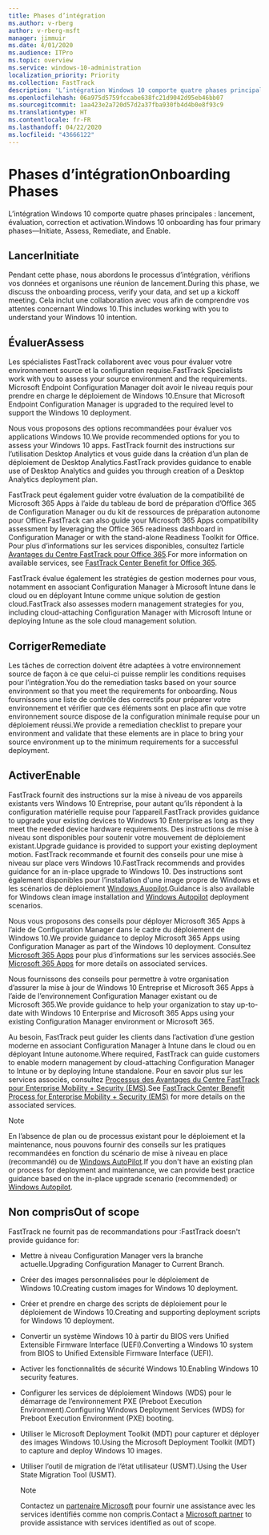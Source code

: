 ```yaml
---
title: Phases d’intégration
ms.author: v-rberg
author: v-rberg-msft
manager: jimmuir
ms.date: 4/01/2020
ms.audience: ITPro
ms.topic: overview
ms.service: windows-10-administration
localization_priority: Priority
ms.collection: FastTrack
description: 'L’intégration Windows 10 comporte quatre phases principales : lancement, évaluation, correction et activation.'
ms.openlocfilehash: 06a975d5759fccabe638fc21d9042d95eb46bb07
ms.sourcegitcommit: 1aa423e2a720d57d2a37fba930fb4d4b0e8f93c9
ms.translationtype: HT
ms.contentlocale: fr-FR
ms.lasthandoff: 04/22/2020
ms.locfileid: "43666122"
---
```

# <a name="onboarding-phases"></a><span data-ttu-id="23855-103">Phases d’intégration</span><span class="sxs-lookup"><span data-stu-id="23855-103">Onboarding Phases</span></span>

<span data-ttu-id="23855-104">L’intégration Windows 10 comporte quatre phases principales : lancement, évaluation, correction et activation.</span><span class="sxs-lookup"><span data-stu-id="23855-104">Windows 10 onboarding has four primary phases—Initiate, Assess, Remediate, and Enable.</span></span>

## <a name="initiate"></a><span data-ttu-id="23855-105">Lancer</span><span class="sxs-lookup"><span data-stu-id="23855-105">Initiate</span></span>

<span data-ttu-id="23855-106">Pendant cette phase, nous abordons le processus d’intégration, vérifions vos données et organisons une réunion de lancement.</span><span class="sxs-lookup"><span data-stu-id="23855-106">During this phase, we discuss the onboarding process, verify your data, and set up a kickoff meeting.</span></span> <span data-ttu-id="23855-107">Cela inclut une collaboration avec vous afin de comprendre vos attentes concernant Windows 10.</span><span class="sxs-lookup"><span data-stu-id="23855-107">This includes working with you to understand your Windows 10 intention.</span></span>

## <a name="assess"></a><span data-ttu-id="23855-108">Évaluer</span><span class="sxs-lookup"><span data-stu-id="23855-108">Assess</span></span>

<span data-ttu-id="23855-109">Les spécialistes FastTrack collaborent avec vous pour évaluer votre environnement source et la configuration requise.</span><span class="sxs-lookup"><span data-stu-id="23855-109">FastTrack Specialists work with you to assess your source environment and the requirements.</span></span> <span data-ttu-id="23855-110">Microsoft Endpoint Configuration Manager doit avoir le niveau requis pour prendre en charge le déploiement de Windows 10.</span><span class="sxs-lookup"><span data-stu-id="23855-110">Ensure that Microsoft Endpoint Configuration Manager is upgraded to the required level to support the Windows 10 deployment.</span></span> 

<span data-ttu-id="23855-111">Nous vous proposons des options recommandées pour évaluer vos applications Windows 10.</span><span class="sxs-lookup"><span data-stu-id="23855-111">We provide recommended options for you to assess your Windows 10 apps.</span></span> <span data-ttu-id="23855-112">FastTrack fournit des instructions sur l’utilisation Desktop Analytics et vous guide dans la création d’un plan de déploiement de Desktop Analytics.</span><span class="sxs-lookup"><span data-stu-id="23855-112">FastTrack provides guidance to enable use of Desktop Analytics and guides you through creation of a Desktop Analytics deployment plan.</span></span>

<span data-ttu-id="23855-113">FastTrack peut également guider votre évaluation de la compatibilité de Microsoft 365 Apps à l’aide du tableau de bord de préparation d’Office 365 de Configuration Manager ou du kit de ressources de préparation autonome pour Office.</span><span class="sxs-lookup"><span data-stu-id="23855-113">FastTrack can also guide your Microsoft 365 Apps compatibility assessment by leveraging the Office 365 readiness dashboard in Configuration Manager or with the stand-alone Readiness Toolkit for Office.</span></span> <span data-ttu-id="23855-114">Pour plus d’informations sur les services disponibles, consultez l’article [Avantages du Centre FastTrack pour Office 365](O365-fasttrack-benefit-for-office-365.md).</span><span class="sxs-lookup"><span data-stu-id="23855-114">For more information on available services, see [FastTrack Center Benefit for Office 365](O365-fasttrack-benefit-for-office-365.md).</span></span> 

<span data-ttu-id="23855-115">FastTrack évalue également les stratégies de gestion modernes pour vous, notamment en associant Configuration Manager à Microsoft Intune dans le cloud ou en déployant Intune comme unique solution de gestion cloud.</span><span class="sxs-lookup"><span data-stu-id="23855-115">FastTrack also assesses modern management strategies for you, including cloud-attaching Configuration Manager with Microsoft Intune or deploying Intune as the sole cloud management solution.</span></span>

## <a name="remediate"></a><span data-ttu-id="23855-116">Corriger</span><span class="sxs-lookup"><span data-stu-id="23855-116">Remediate</span></span>

<span data-ttu-id="23855-117">Les tâches de correction doivent être adaptées à votre environnement source de façon à ce que celui-ci puisse remplir les conditions requises pour l’intégration.</span><span class="sxs-lookup"><span data-stu-id="23855-117">You do the remediation tasks based on your source environment so that you meet the requirements for onboarding.</span></span> <span data-ttu-id="23855-118">Nous fournissons une liste de contrôle des correctifs pour préparer votre environnement et vérifier que ces éléments sont en place afin que votre environnement source dispose de la configuration minimale requise pour un déploiement réussi.</span><span class="sxs-lookup"><span data-stu-id="23855-118">We provide a remediation checklist to prepare your environment and validate that these elements are in place to bring your source environment up to the minimum requirements for a successful deployment.</span></span> 

## <a name="enable"></a><span data-ttu-id="23855-119">Activer</span><span class="sxs-lookup"><span data-stu-id="23855-119">Enable</span></span>

<span data-ttu-id="23855-120">FastTrack fournit des instructions sur la mise à niveau de vos appareils existants vers Windows 10 Entreprise, pour autant qu’ils répondent à la configuration matérielle requise pour l’appareil.</span><span class="sxs-lookup"><span data-stu-id="23855-120">FastTrack provides guidance to upgrade your existing devices to Windows 10 Enterprise as long as they meet the needed device hardware requirements.</span></span> <span data-ttu-id="23855-121">Des instructions de mise à niveau sont disponibles pour soutenir votre mouvement de déploiement existant.</span><span class="sxs-lookup"><span data-stu-id="23855-121">Upgrade guidance is provided to support your existing deployment motion.</span></span> <span data-ttu-id="23855-122">FastTrack recommande et fournit des conseils pour une mise à niveau sur place vers Windows 10.</span><span class="sxs-lookup"><span data-stu-id="23855-122">FastTrack recommends and provides guidance for an in-place upgrade to Windows 10.</span></span> <span data-ttu-id="23855-123">Des instructions sont également disponibles pour l’installation d'une image propre de Windows et les scénarios de déploiement [Windows Auopilot](EMS-onboarding-phases.md#windows-autopilot).</span><span class="sxs-lookup"><span data-stu-id="23855-123">Guidance is also available for Windows clean image installation and [Windows Autopilot](EMS-onboarding-phases.md#windows-autopilot) deployment scenarios.</span></span> 

<span data-ttu-id="23855-124">Nous vous proposons des conseils pour déployer Microsoft 365 Apps à l’aide de Configuration Manager dans le cadre du déploiement de Windows 10.</span><span class="sxs-lookup"><span data-stu-id="23855-124">We provide guidance to deploy Microsoft 365 Apps using Configuration Manager as part of the Windows 10 deployment.</span></span> <span data-ttu-id="23855-125">Consultez [Microsoft 365 Apps](O365-onboarding-and-migration.md#microsoft-365-apps) pour plus d’informations sur les services associés.</span><span class="sxs-lookup"><span data-stu-id="23855-125">See [Microsoft 365 Apps](O365-onboarding-and-migration.md#microsoft-365-apps) for more details on associated services.</span></span>

<span data-ttu-id="23855-126">Nous fournissons des conseils pour permettre à votre organisation d’assurer la mise à jour de Windows 10 Entreprise et Microsoft 365 Apps à l’aide de l’environnement Configuration Manager existant ou de Microsoft 365.</span><span class="sxs-lookup"><span data-stu-id="23855-126">We provide guidance to help your organization to stay up-to-date with Windows 10 Enterprise and Microsoft 365 Apps using your existing Configuration Manager environment or Microsoft 365.</span></span>

<span data-ttu-id="23855-127">Au besoin, FastTrack peut guider les clients dans l’activation d’une gestion moderne en associant Configuration Manager à Intune dans le cloud ou en déployant Intune autonome.</span><span class="sxs-lookup"><span data-stu-id="23855-127">Where required, FastTrack can guide customers to enable modern management by cloud-attaching Configuration Manager to Intune or by deploying Intune standalone.</span></span> <span data-ttu-id="23855-128">Pour en savoir plus sur les services associés, consultez [Processus des Avantages du Centre FastTrack pour Enterprise Mobility + Security (EMS)](EMS-fasttrack-process.md).</span><span class="sxs-lookup"><span data-stu-id="23855-128">See [FastTrack Center Benefit Process for Enterprise Mobility + Security (EMS)](EMS-fasttrack-process.md) for more details on the associated services.</span></span>

> [!NOTE]
> <span data-ttu-id="23855-129">En l’absence de plan ou de processus existant pour le déploiement et la maintenance, nous pouvons fournir des conseils sur les pratiques recommandées en fonction du scénario de mise à niveau en place (recommandé) ou de [Windows AutoPilot](EMS-onboarding-phases.md#windows-autopilot).</span><span class="sxs-lookup"><span data-stu-id="23855-129">If you don't have an existing plan or process for deployment and maintenance, we can provide best practice guidance based on the in-place upgrade scenario (recommended) or [Windows Autopilot](EMS-onboarding-phases.md#windows-autopilot).</span></span>

## <a name="out-of-scope"></a><span data-ttu-id="23855-130">Non compris</span><span class="sxs-lookup"><span data-stu-id="23855-130">Out of scope</span></span>

<span data-ttu-id="23855-131">FastTrack ne fournit pas de recommandations pour :</span><span class="sxs-lookup"><span data-stu-id="23855-131">FastTrack doesn't provide guidance for:</span></span>

- <span data-ttu-id="23855-132">Mettre à niveau Configuration Manager vers la branche actuelle.</span><span class="sxs-lookup"><span data-stu-id="23855-132">Upgrading Configuration Manager to Current Branch.</span></span>
- <span data-ttu-id="23855-133">Créer des images personnalisées pour le déploiement de Windows 10.</span><span class="sxs-lookup"><span data-stu-id="23855-133">Creating custom images for Windows 10 deployment.</span></span>
- <span data-ttu-id="23855-134">Créer et prendre en charge des scripts de déploiement pour le déploiement de Windows 10.</span><span class="sxs-lookup"><span data-stu-id="23855-134">Creating and supporting deployment scripts for Windows 10 deployment.</span></span>
- <span data-ttu-id="23855-135">Convertir un système Windows 10 à partir du BIOS vers Unified Extensible Firmware Interface (UEFI).</span><span class="sxs-lookup"><span data-stu-id="23855-135">Converting a Windows 10 system from BIOS to Unified Extensible Firmware Interface (UEFI).</span></span>
- <span data-ttu-id="23855-136">Activer les fonctionnalités de sécurité Windows 10.</span><span class="sxs-lookup"><span data-stu-id="23855-136">Enabling Windows 10 security features.</span></span> 
- <span data-ttu-id="23855-137">Configurer les services de déploiement Windows (WDS) pour le démarrage de l’environnement PXE (Preboot Execution Environment).</span><span class="sxs-lookup"><span data-stu-id="23855-137">Configuring Windows Deployment Services (WDS) for Preboot Execution Environment (PXE) booting.</span></span>
- <span data-ttu-id="23855-138">Utiliser le Microsoft Deployment Toolkit (MDT) pour capturer et déployer des images Windows 10.</span><span class="sxs-lookup"><span data-stu-id="23855-138">Using the Microsoft Deployment Toolkit (MDT) to capture and deploy Windows 10 images.</span></span>
- <span data-ttu-id="23855-139">Utiliser l’outil de migration de l’état utilisateur (USMT).</span><span class="sxs-lookup"><span data-stu-id="23855-139">Using the User State Migration Tool (USMT).</span></span>

  > [!NOTE]
  > <span data-ttu-id="23855-140">Contactez un [partenaire Microsoft](https://go.microsoft.com/fwlink/?linkid=2080150) pour fournir une assistance avec les services identifiés comme non compris.</span><span class="sxs-lookup"><span data-stu-id="23855-140">Contact a [Microsoft partner](https://go.microsoft.com/fwlink/?linkid=2080150) to provide assistance with services identified as out of scope.</span></span>

 
